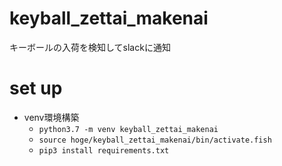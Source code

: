 # keyball_zettai_makenai
キーボールの入荷を検知してslackに通知


# set up
- venv環境構築
	- `python3.7 -m venv keyball_zettai_makenai`
	- `source hoge/keyball_zettai_makenai/bin/activate.fish`
	- `pip3 install requirements.txt`
